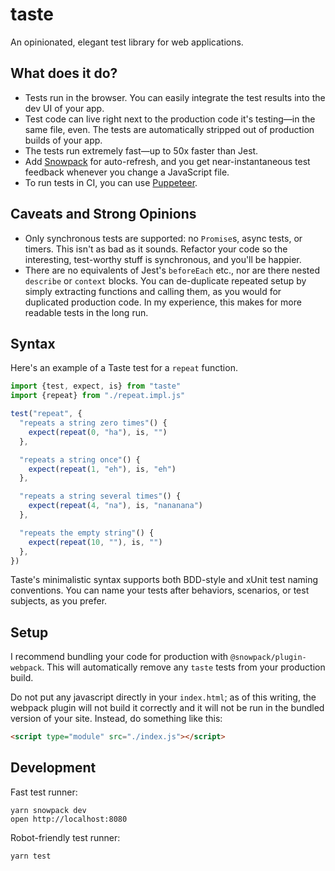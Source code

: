 # taste

An opinionated, elegant test library for web applications.

## What does it do?

- Tests run in the browser. You can easily integrate the
  test results into the dev UI of your app.
- Test code can live right next to the production code it's
  testing—in the same file, even. The tests are
  automatically stripped out of production builds of your
  app.
- The tests run extremely fast—up to 50x faster than Jest.
- Add [Snowpack](https://www.snowpack.dev/) for
  auto-refresh, and you get near-instantaneous test feedback
  whenever you change a JavaScript file.
- To run tests in CI, you can use
  [Puppeteer](https://developers.google.com/web/tools/puppeteer/).

## Caveats and Strong Opinions

- Only synchronous tests are supported: no
  `Promise`s, async tests, or timers. This isn't as bad as
  it sounds. Refactor your code so the interesting,
  test-worthy stuff is synchronous, and you'll be happier.
- There are no equivalents of Jest's `beforeEach` etc.,
  nor are there nested `describe` or `context` blocks. You
  can de-duplicate repeated setup by simply extracting
  functions and calling them, as you would for duplicated
  production code. In my experience, this makes for more
  readable tests in the long run.

## Syntax

Here's an example of a Taste test for a `repeat` function.

```js
import {test, expect, is} from "taste"
import {repeat} from "./repeat.impl.js"

test("repeat", {
  "repeats a string zero times"() {
    expect(repeat(0, "ha"), is, "")
  },

  "repeats a string once"() {
    expect(repeat(1, "eh"), is, "eh")
  },

  "repeats a string several times"() {
    expect(repeat(4, "na"), is, "nananana")
  },

  "repeats the empty string"() {
    expect(repeat(10, ""), is, "")
  },
})
```

Taste's minimalistic syntax supports both BDD-style and
xUnit test naming conventions. You can name your tests after
behaviors, scenarios, or test subjects, as you prefer.

## Setup

I recommend bundling your code for production with
`@snowpack/plugin-webpack`. This will automatically remove
any `taste` tests from your production build.

Do not put any javascript directly in your `index.html`;
as of this writing, the webpack plugin will not build it
correctly and it will not be run in the bundled version of
your site. Instead, do something like this:

```html
<script type="module" src="./index.js"></script>
```

## Development

Fast test runner:

```
yarn snowpack dev
open http://localhost:8080
```

Robot-friendly test runner:

```
yarn test
```

